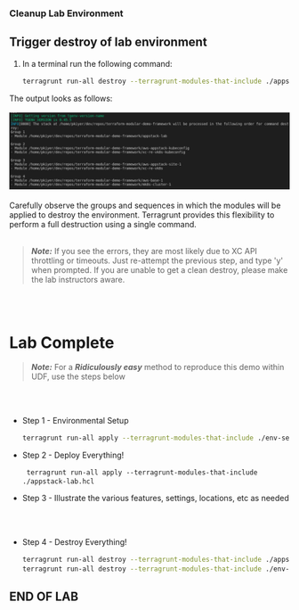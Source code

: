 ### Cleanup Lab Environment

## Trigger destroy of lab environment

1. In a terminal run the following command:

    ```bash
    terragrunt run-all destroy --terragrunt-modules-that-include ./appstack-lab.hcl
    ```

The output looks as follows:
<br/>
<br/>
![](./images/tgrd-appstack-lab.png)
<br/>
<br/>
Carefully observe the groups and sequences in which the modules will be applied to destroy the environment. Terragrunt provides this flexibility to perform a full destruction using a single command.
<br/>
<br/>

> ***Note:*** If you see the errors, they are most likely due to XC API throttling or timeouts. Just re-attempt the previous step, and type 'y' when prompted. If you are unable to get a clean destroy, please make the lab instructors aware.
<br/>
<br/>

# Lab Complete

> ***Note:*** For a *__Ridiculously easy__* method to reproduce this demo within UDF, use the steps below

<br/>
<br/>

* Step 1 - Environmental Setup

  ```bash
  terragrunt run-all apply --terragrunt-modules-that-include ./env-setup.hcl
  ```

* Step 2 - Deploy Everything!

  ```bash* Step 2 -
   terragrunt run-all apply --terragrunt-modules-that-include ./appstack-lab.hcl
  ```

* Step 3 - Illustrate the various features, settings, locations, etc as needed

<br/> 
<br/>

* Step 4 - Destroy Everything!

   ```bash
   terragrunt run-all destroy --terragrunt-modules-that-include ./appstack-lab.hcl
   terragrunt run-all destroy --terragrunt-modules-that-include ./env-setup.hcl
  ```

## END OF LAB
